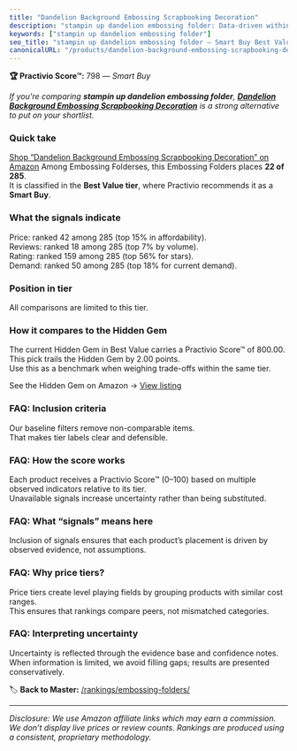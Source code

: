 ```yaml
---
title: "Dandelion Background Embossing Scrapbooking Decoration"
description: "stampin up dandelion embossing folder: Data-driven within Best Value ranking using the Practivio Score™. Positioned by quality, value, demand, findability, mom…"
keywords: ["stampin up dandelion embossing folder"]
seo_title: "stampin up dandelion embossing folder — Smart Buy Best Value (2025)"
canonicalURL: "/products/dandelion-background-embossing-scrapbooking-decoration-B07TCM3L3C/"
---
```


**🏆 Practivio Score™:** 798 — _Smart Buy_


*If you're comparing **stampin up dandelion embossing folder**, **[Dandelion Background Embossing Scrapbooking Decoration](https://www.amazon.com/dp/B07TCM3L3C?tag=practivio-20)** is a strong alternative to put on your shortlist.*
### Quick take
[Shop “Dandelion Background Embossing Scrapbooking Decoration” on Amazon](https://www.amazon.com/dp/B07TCM3L3C?tag=practivio-20)
Among Embossing Folderses, this Embossing Folders places **22 of 285**.  
It is classified in the **Best Value tier**, where Practivio recommends it as a **Smart Buy**.

### What the signals indicate
Price: ranked 42 among 285 (top 15% in affordability).  
Reviews: ranked 18 among 285 (top 7% by volume).  
Rating: ranked 159 among 285 (top 56% for stars).  
Demand: ranked 50 among 285 (top 18% for current demand).

### Position in tier
All comparisons are limited to this tier.

### How it compares to the Hidden Gem
The current Hidden Gem in Best Value carries a Practivio Score™ of 800.00.  
This pick trails the Hidden Gem by 2.00 points.  
Use this as a benchmark when weighing trade-offs within the same tier.  

See the Hidden Gem on Amazon → [View listing](https://www.amazon.com/dp/B09QKGPC84?tag=practivio-20)

### FAQ: Inclusion criteria
Our baseline filters remove non-comparable items.  
That makes tier labels clear and defensible.

### FAQ: How the score works
Each product receives a Practivio Score™ (0–100) based on multiple observed indicators relative to its tier.  
Unavailable signals increase uncertainty rather than being substituted.

### FAQ: What “signals” means here
Inclusion of signals ensures that each product’s placement is driven by observed evidence, not assumptions.

### FAQ: Why price tiers?
Price tiers create level playing fields by grouping products with similar cost ranges.  
This ensures that rankings compare peers, not mismatched categories.

### FAQ: Interpreting uncertainty
Uncertainty is reflected through the evidence base and confidence notes.  
When information is limited, we avoid filling gaps; results are presented conservatively.


🏷️ **Back to Master:** [/rankings/embossing-folders/](/rankings/embossing-folders/)

---
_Disclosure: We use Amazon affiliate links which may earn a commission. We don’t display live prices or review counts. Rankings are produced using a consistent, proprietary methodology._
